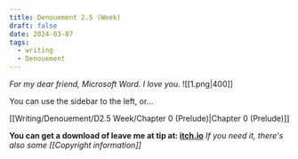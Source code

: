 ```yaml
---
title: Denouement 2.5 (Week)
draft: false
date: 2024-03-07
tags:
  - writing
  - Denouement
---
```

*For my dear friend, Microsoft Word. I love you.*
![[1.png|400]]

You can use the sidebar to the left, or...

[[Writing/Denouement/D2.5 Week/Chapter 0 (Prelude)|Chapter 0 (Prelude)]]

**You can get a download of leave me at tip at: [itch.io](https://hexdsl.itch.io/ned1)** 
*If you need it, there's also some [[Copyright information]]*